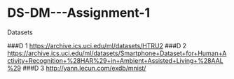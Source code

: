 # DS-DM---Assignment-1
Datasets

###D 1
https://archive.ics.uci.edu/ml/datasets/HTRU2
###D 2
https://archive.ics.uci.edu/ml/datasets/Smartphone+Dataset+for+Human+Activity+Recognition+%28HAR%29+in+Ambient+Assisted+Living+%28AAL%29
###D 3
http://yann.lecun.com/exdb/mnist/
